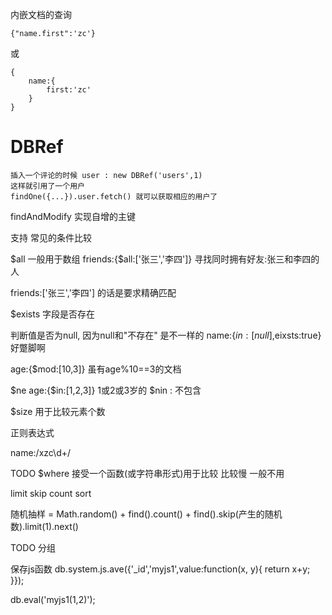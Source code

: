 内嵌文档的查询
```
{"name.first":'zc'}
```

或

```
{
	name:{
		first:'zc'
	}
}
```


# DBRef #
```
插入一个评论的时候 user : new DBRef('users',1)
这样就引用了一个用户
findOne({...}).user.fetch() 就可以获取相应的用户了
```


findAndModify 实现自增的主键

支持 常见的条件比较

$all 一般用于数组
friends:{$all:['张三','李四']}
寻找同时拥有好友:张三和李四的人

friends:['张三','李四'] 的话是要求精确匹配

$exists 字段是否存在

判断值是否为null, 因为null和"不存在" 是不一样的 
name:{$in:[null],$eixsts:true} 好蹩脚啊

age:{$mod:[10,3]}
虽有age%10==3的文档

$ne
age:{$in:[1,2,3]} 1或2或3岁的
$nin : 不包含

$size 用于比较元素个数

正则表达式

name:/xzc\d+/

TODO
$where 接受一个函数(或字符串形式)用于比较
比较慢 一般不用

limit skip count sort

随机抽样 = Math.random() + find().count() + find().skip(产生的随机数).limit(1).next()

TODO
分组

保存js函数
db.system.js.ave({'_id','myjs1',value:function(x, y){
return x+y;
}});

db.eval('myjs1(1,2)');




